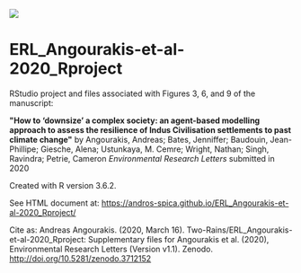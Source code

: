 [![](https://zenodo.org/badge/DOI/10.5281/zenodo.3713442.svg)](http://doi.org/10.5281/zenodo.3712151)
# ERL_Angourakis-et-al-2020_Rproject
RStudio project and files associated with Figures 3, 6, and 9 of the manuscript:

**"How to ‘downsize’ a complex society: an agent-based modelling approach to assess the resilience of Indus Civilisation settlements to past climate change"**
by Angourakis, Andreas; Bates, Jenniffer; Baudouin, Jean-Phillipe; Giesche, Alena; Ustunkaya, M. Cemre; Wright, Nathan; Singh, Ravindra; Petrie, Cameron
*Environmental Research Letters*
submitted in 2020

Created with R version 3.6.2.

See HTML document at: https://andros-spica.github.io/ERL_Angourakis-et-al-2020_Rproject/

Cite as:
Andreas Angourakis. (2020, March 16). Two-Rains/ERL_Angourakis-et-al-2020_Rproject: Supplementary files for Angourakis et al. (2020), Environmental Research Letters (Version v1.1). Zenodo. http://doi.org/10.5281/zenodo.3712152
